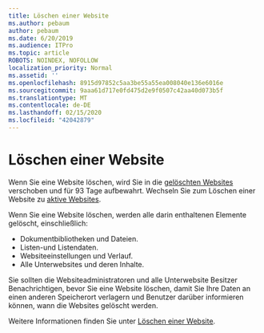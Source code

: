 ```yaml
---
title: Löschen einer Website
ms.author: pebaum
author: pebaum
ms.date: 6/20/2019
ms.audience: ITPro
ms.topic: article
ROBOTS: NOINDEX, NOFOLLOW
localization_priority: Normal
ms.assetid: ''
ms.openlocfilehash: 8915d97852c5aa3be55a55ea008040e136e6016e
ms.sourcegitcommit: 9aaa61d717e0fd475d2e9f0507c42aa40d073b5f
ms.translationtype: MT
ms.contentlocale: de-DE
ms.lasthandoff: 02/15/2020
ms.locfileid: "42042879"
---
```

# <a name="delete-a-site"></a>Löschen einer Website

Wenn Sie eine Website löschen, wird Sie in die [gelöschten Websites](https://admin.microsoft.com/sharepoint?page=recyclebin&modern=true) verschoben und für 93 Tage aufbewahrt. Wechseln Sie zum Löschen einer Website zu [aktive Websites](https://admin.microsoft.com/sharepoint?page=sitemanagement&modern=true). 

Wenn Sie eine Website löschen, werden alle darin enthaltenen Elemente gelöscht, einschließlich:

- Dokumentbibliotheken und Dateien.
- Listen-und Listendaten.
- Websiteeinstellungen und Verlauf.
- Alle Unterwebsites und deren Inhalte.

Sie sollten die Websiteadministratoren und alle Unterwebsite Besitzer Benachrichtigen, bevor Sie eine Website löschen, damit Sie Ihre Daten an einen anderen Speicherort verlagern und Benutzer darüber informieren können, wann die Websites gelöscht werden.

Weitere Informationen finden Sie unter [Löschen einer Website](https://docs.microsoft.com/sharepoint/delete-site-collection).
